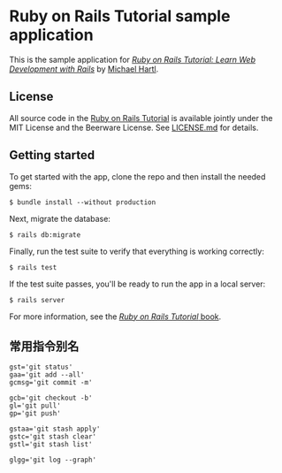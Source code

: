 # Ruby on Rails Tutorial sample application
   This is the sample application for
   [*Ruby on Rails Tutorial:
   Learn Web Development with Rails*](http://www.railstutorial.org/)
   by [Michael Hartl](http://www.michaelhartl.com/).
## License
   All source code in the [Ruby on Rails Tutorial](http://railstutorial.org/)
   is available jointly under the MIT License and the Beerware License. See
   [LICENSE.md](LICENSE.md) for details.
   ## Getting started
   To get started with the app, clone the repo and then install the needed gems:
   ```
   $ bundle install --without production
   ```
   Next, migrate the database:
   ```
   $ rails db:migrate
   ```
   Finally, run the test suite to verify that everything is working correctly:
   ```
   $ rails test
   ```
   If the test suite passes, you'll be ready to run the app in a local server:
   ```
   $ rails server
   ```
   For more information, see the
   [*Ruby on Rails Tutorial* book](http://www.railstutorial.org/book).

## 常用指令别名
```
gst='git status'
gaa='git add --all'
gcmsg='git commit -m'

gcb='git checkout -b'
gl='git pull'
gp='git push'

gstaa='git stash apply'
gstc='git stash clear'
gstl='git stash list'

glgg='git log --graph'
```
